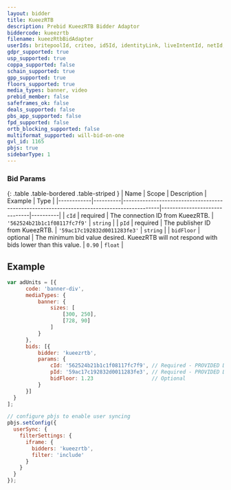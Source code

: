 ```yaml
---
layout: bidder
title: KueezRTB
description: Prebid KueezRTB Bidder Adaptor
biddercode: kueezrtb
filename: kueezRtbBidAdapter
userIds: britepoolId, criteo, id5Id, identityLink, liveIntentId, netId, parrableId, pubCommonId, unifiedId
gdpr_supported: true
usp_supported: true
coppa_supported: false
schain_supported: true
gpp_supported: true
floors_supported: true
media_types: banner, video
prebid_member: false
safeframes_ok: false
deals_supported: false
pbs_app_supported: false
fpd_supported: false
ortb_blocking_supported: false
multiformat_supported: will-bid-on-one
gvl_id: 1165
pbjs: true
sidebarType: 1
---
```


### Bid Params

{: .table .table-bordered .table-striped }
| Name       | Scope    | Description                                                                               | Example                      | Type     |
|------------|----------|-------------------------------------------------------------------------------------------|------------------------------|----------|
| `cId`      | required | The connection ID from KueezRTB.                                                          | `'562524b21b1c1f08117fc7f9'` | `string` |
| `pId`      | required | The publisher ID from KueezRTB.                                                           | `'59ac17c192832d0011283fe3'` | `string` |
| `bidFloor` | optional | The minimum bid value desired. KueezRTB will not respond with bids lower than this value. | `0.90`                       | `float`  |

## Example

  ```javascript
var adUnits = [{
        code: 'banner-div',
        mediaTypes: {
            banner: {
                sizes: [
                    [300, 250],
                    [728, 90]
                ]
            }
        },
        bids: [{
            bidder: 'kueezrtb',
            params: {
                cId: '562524b21b1c1f08117fc7f9', // Required - PROVIDED DURING SETUP...
                pId: '59ac17c192832d0011283fe3', // Required - PROVIDED DURING SETUP...
                bidFloor: 1.23                   // Optional
            }
        }]
    }
];

// configure pbjs to enable user syncing
pbjs.setConfig({
    userSync: {
      filterSettings: {
        iframe: {
          bidders: 'kueezrtb',
          filter: 'include'
        }
      }
    }
});
```
